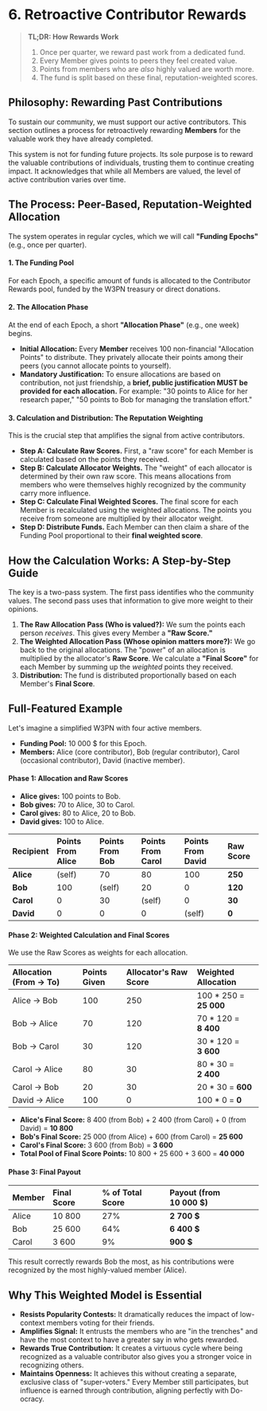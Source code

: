 # 6. Retroactive Contributor Rewards

> **TL;DR: How Rewards Work**
>
> 1.  Once per quarter, we reward past work from a dedicated fund.
> 2.  Every Member gives points to peers they feel created value.
> 3.  Points from members who are *also* highly valued are worth more.
> 4.  The fund is split based on these final, reputation-weighted scores.

## Philosophy: Rewarding Past Contributions

To sustain our community, we must support our active contributors. This section outlines a process for retroactively rewarding **Members** for the valuable work they have already completed.

This system is not for funding future projects. Its sole purpose is to reward the valuable contributions of individuals, trusting them to continue creating impact. It acknowledges that while all Members are valued, the level of active contribution varies over time.

## The Process: Peer-Based, Reputation-Weighted Allocation

The system operates in regular cycles, which we will call **"Funding Epochs"** (e.g., once per quarter).

#### 1. The Funding Pool
For each Epoch, a specific amount of funds is allocated to the Contributor Rewards pool, funded by the W3PN treasury or direct donations.

#### 2. The Allocation Phase
At the end of each Epoch, a short **"Allocation Phase"** (e.g., one week) begins.

* **Initial Allocation:** Every **Member** receives 100 non-financial "Allocation Points" to distribute. They privately allocate their points among their peers (you cannot allocate points to yourself).
* **Mandatory Justification:** To ensure allocations are based on contribution, not just friendship, a **brief, public justification MUST be provided for each allocation.** For example: "30 points to Alice for her research paper," "50 points to Bob for managing the translation effort."

#### 3. Calculation and Distribution: The Reputation Weighting
This is the crucial step that amplifies the signal from active contributors.

* **Step A: Calculate Raw Scores.** First, a "raw score" for each Member is calculated based on the points they received.
* **Step B: Calculate Allocator Weights.** The "weight" of each allocator is determined by their own raw score. This means allocations from members who were themselves highly recognized by the community carry more influence.
* **Step C: Calculate Final Weighted Scores.** The final score for each Member is recalculated using the weighted allocations. The points you receive from someone are multiplied by their allocator weight.
* **Step D: Distribute Funds.** Each Member can then claim a share of the Funding Pool proportional to their **final weighted score**.

## How the Calculation Works: A Step-by-Step Guide

The key is a two-pass system. The first pass identifies who the community values. The second pass uses that information to give more weight to their opinions.

1. **The Raw Allocation Pass (Who is valued?):** We sum the points each person *receives*. This gives every Member a **"Raw Score."**
2. **The Weighted Allocation Pass (Whose opinion matters more?):** We go back to the original allocations. The "power" of an allocation is multiplied by the allocator's **Raw Score**. We calculate a **"Final Score"** for each Member by summing up the *weighted* points they received.
3. **Distribution:** The fund is distributed proportionally based on each Member's **Final Score**.

## Full-Featured Example

Let's imagine a simplified W3PN with four active members.

* **Funding Pool:** 10 000 $ for this Epoch.
* **Members:** Alice (core contributor), Bob (regular contributor), Carol (occasional contributor), David (inactive member).

#### Phase 1: Allocation and Raw Scores

* **Alice gives:** 100 points to Bob.
* **Bob gives:** 70 to Alice, 30 to Carol.
* **Carol gives:** 80 to Alice, 20 to Bob.
* **David gives:** 100 to Alice.

| Recipient | Points From Alice | Points From Bob | Points From Carol | Points From David | **Raw Score** |
| :--- | :--- | :--- | :--- | :--- | :--- |
| **Alice** | (self) | 70 | 80 | 100 | **250** |
| **Bob** | 100 | (self) | 20 | 0 | **120** |
| **Carol** | 0 | 30 | (self) | 0 | **30** |
| **David** | 0 | 0 | 0 | (self) | **0** |

#### Phase 2: Weighted Calculation and Final Scores

We use the Raw Scores as weights for each allocation.

| Allocation (From → To) | Points Given | Allocator's Raw Score | **Weighted Allocation** |
| :--- | :--- | :--- | :--- |
| Alice → Bob | 100 | 250 | 100 * 250 = **25 000** |
| Bob → Alice | 70 | 120 | 70 * 120 = **8 400** |
| Bob → Carol | 30 | 120 | 30 * 120 = **3 600** |
| Carol → Alice | 80 | 30 | 80 * 30 = **2 400** |
| Carol → Bob | 20 | 30 | 20 * 30 = **600** |
| David → Alice | 100 | 0 | 100 * 0 = **0** |

* **Alice's Final Score:** 8 400 (from Bob) + 2 400 (from Carol) + 0 (from David) = **10 800**
* **Bob's Final Score:** 25 000 (from Alice) + 600 (from Carol) = **25 600**
* **Carol's Final Score:** 3 600 (from Bob) = **3 600**
* **Total Pool of Final Score Points:** 10 800 + 25 600 + 3 600 = **40 000**

#### Phase 3: Final Payout

| Member | Final Score | % of Total Score | **Payout (from 10 000 \$)** |
| :--- | :--- | :--- | :--- |
| Alice | 10 800 | 27% | **2 700 \$** |
| Bob | 25 600 | 64% | **6 400 \$** |
| Carol | 3 600 | 9% | **900 \$** |

This result correctly rewards Bob the most, as his contributions were recognized by the most highly-valued member (Alice).

## Why This Weighted Model is Essential

* **Resists Popularity Contests:** It dramatically reduces the impact of low-context members voting for their friends.
* **Amplifies Signal:** It entrusts the members who are "in the trenches" and have the most context to have a greater say in who gets rewarded.
* **Rewards True Contribution:** It creates a virtuous cycle where being recognized as a valuable contributor also gives you a stronger voice in recognizing others.
* **Maintains Openness:** It achieves this without creating a separate, exclusive class of "super-voters." Every Member still participates, but influence is earned through contribution, aligning perfectly with Do-ocracy.